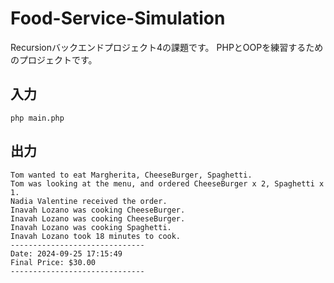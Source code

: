 # Food-Service-Simulation
Recursionバックエンドプロジェクト4の課題です。
PHPとOOPを練習するためのプロジェクトです。

## 入力
```
php main.php
```

## 出力
```
Tom wanted to eat Margherita, CheeseBurger, Spaghetti.
Tom was looking at the menu, and ordered CheeseBurger x 2, Spaghetti x 1.
Nadia Valentine received the order.
Inavah Lozano was cooking CheeseBurger.
Inavah Lozano was cooking CheeseBurger.
Inavah Lozano was cooking Spaghetti.
Inavah Lozano took 18 minutes to cook.
------------------------------
Date: 2024-09-25 17:15:49
Final Price: $30.00
------------------------------
```
